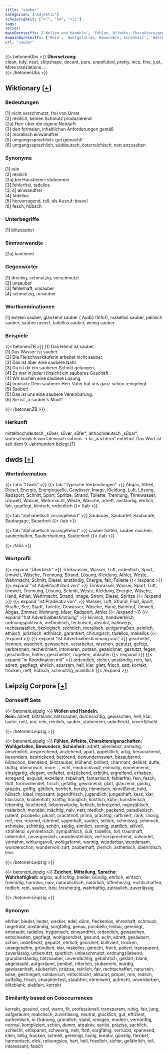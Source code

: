 ```yaml
---
title: "sauber"
kategorien: ["Adjektiv"]
schwierigkeit: ["k7", "h4", "r11"]
tags:
series:
mainDornseiffs: ['Wollen und Handeln', 'Fühlen, Affekte, Charaktereigenschaften', 'Zeichen, Mitteilung, Sprache']
domainDornseiffs: ['Rein', 'Wohlgefallen, Bewundern, Schönheit', 'Wahrhaftigkeit']
url: "sauber"
---
```


{{< betonenÜbs >}}
**Übersetzung:**  
clean, tidy, neat, shipshape, decent, pure, unpolluted, pretty, nice, fine, just, More translations...  
{{< /betonenÜbs >}}

## Wiktionary [[+](https://de.wiktionary.org/wiki/sauber)]

### Bedeutungen
[1] nicht verschmutzt, frei von Unrat  
[2] reinlich, keinen Schmutz produzierend  
[2a] Herr über die eigene Notdurft  
[3] den formalen, inhaltlichen Anforderungen gemäß  
[4] moralisch einwandfrei  
[5] umgangssprachlich: gut gemacht!  
[6] umgangssprachlich, süddeutsch, österreichisch: nett anzusehen  

### Synonyme
[1] rein  
[2] reinlich  
[2a] bei Haustieren: stubenrein  
[3] fehlerfrei, tadellos  
[3, 4] einwandfrei  
[4] tadellos  
[5] hervorragend, toll, als Ausruf: bravo!  
[6] fesch, hübsch  

### Unterbegriffe
[1] blitzsauber  

### Sinnverwandte
[2a] kontinent  

### Gegenwörter
[1] dreckig, schmutzig, verschmutzt  
[2] unsauber  
[3] fehlerhaft, unsauber  
[4] schmutzig, unsauber  

### Wortkombinationen
[1] extrem sauber, glänzend sauber ( Audio (Info)), makellos sauber, peinlich sauber, sauber rasiert, tadellos sauber, wenig sauber  

### Beispiele
{{< betonenZB >}}
[1] Das Hemd ist sauber.  
[1] Das Wasser ist sauber.  
[2] Die Fleischverkäuferin arbeitet nicht sauber.  
[3] Das ist aber eine saubere Naht.  
[3] Da ist dir ein sauberer Schnitt gelungen.  
[4] Es war in jeder Hinsicht ein sauberes Geschäft.  
[4] Wir suchen eine saubere Lösung.  
[4] ironisch: Dein sauberer Herr Vater hat uns ganz schön reingelegt.  
[5] Sauber!  
[5] Das ist uns eine saubere Vereinbarung.  
[6] Sie ist „a sauber's Madl“.  

{{< /betonenZB >}}
### Herkunft
mittelhochdeutsch „sūber, sūver, sūfer“, althochdeutsch „sūbar“, wahrscheinlich von lateinisch sōbrius → la „nüchtern“ entlehnt. Das Wort ist seit dem 9. Jahrhundert belegt.[1]  



## dwds [[+](https://www.dwds.de/wb/sauber)]

### Wortinformation
{{< tabs "Dwds" >}}
{{< tab "Typische Verbindungen" >}}
Abgas, Athlet, Diesel, Energie, Energiequelle, Gewässer, Image, Kleidung, Luft, Lösung, Radsport, Schnitt, Sport, Spritze, Strand, Toilette, Trennung, Trinkwasser, Umwelt, Wasser, Wehrmacht, Weste, Wäsche, adrett, anständig, ehrlich, fair, gepflegt, klinisch, ordentlich
{{< /tab >}}

{{< tab "alphabetisch vorangehend" >}}
Saubauer, Saubartel, Saubande, Saubagage, Sauarbeit
{{< /tab >}}

{{< tab "alphabetisch vorangehend" >}}
sauber halten, sauber machen, sauberhalten, Sauberhaltung, Sauberkeit
{{< /tab >}}

{{< /tabs >}}

### Wortprofil
{{< expand "Überblick" >}} Trinkwasser, Wasser, Luft, ordentlich, Sport, Umwelt, Wäsche, Trennung, Strand, Lösung, Kleidung, Athlet, Weste, Wehrmacht, Schnitt, Diesel, anständig, Energie, fair, Toilette {{< /expand >}}
{{< expand "ist Adjektivattribut von" >}} Trinkwasser, Wasser, Sport, Luft, Umwelt, Trennung, Lösung, Schnitt, Weste, Kleidung, Energie, Wäsche, Hand, Athlet, Wehrmacht, Strand, Image, Strom, Diesel, Spritze {{< /expand >}}
{{< expand "ist Prädikativ von" >}} Wasser, Luft, Strand, Fluß, Sport, Straße, See, Stadt, Toilette, Gewässer, Wäsche, Hand, Bahnhof, Umwelt, Abgas, Zimmer, Wohnung, Meer, Radsport, Athlet {{< /expand >}}
{{< expand "hat Adverbialbestimmung" >}} klinisch, handwerklich, ordnungspolitisch, methodisch, technisch, absolut, halbwegs, rechtsstaatlich, ökologisch, rechtlich, moralisch, einigermaßen, peinlich, ethisch, juristisch, ethnisch, garantiert, chirurgisch, tadellos, makellos {{< /expand >}}
{{< expand "ist Adverbialbestimmung von" >}} gearbeitet, trennen, waschen, gewaschen, verarbeitet, wischen, geputzt, gefegt, verbrennen, recherchiert, intonieren, putzen, gezeichnet, gestutzt, fegen, geschnitten, halten, gescheitelt, zugehen, ablaufen {{< /expand >}}
{{< expand "in Koordination mit" >}} ordentlich, sicher, anständig, rein, fair, adrett, gepflegt, ehrlich, sparsam, hell, klar, glatt, frisch, satt, korrekt, trocken, nett, hübsch, schmutzig, pünktlich {{< /expand >}}

## Leipzig Corpora [[+](https://corpora.uni-leipzig.de/en/res?word=sauber&corpusId=deu_newscrawl-public_2018)]

### Dornseiff Sets
{{< betonenLeipzig >}}
**Wollen und Handeln:**  
**Rein:** adrett, blitzblank, blitzsauber, durchsichtig, gewaschen, hell, klar, lauter, nett, pur, rein, reinlich, sauber, stubenrein, unbefleckt, unverfälscht  

{{< /betonenLeipzig >}}


{{< betonenLeipzig >}}
**Fühlen, Affekte, Charaktereigenschaften:**  
**Wohlgefallen, Bewundern, Schönheit:** adrett, allerliebst, anmutig, ansehnlich, ansprechend, anziehend, apart, appetitlich, artig, berauschend, besonders, bestrickend, betörend, bewundernswert, bezaubernd, bildschön, blendend, blitzsauber, blühend, brillant, charmant, delikat, dufte, duftig, dämonisch, more..., echt, eindrucksvoll, einmalig, einnehmend, einzigartig, elegant, entfaltet, entzückend, erblüht, ergreifend, erhaben, erregend, exquisit, exzellent, fabelhaft, fantastisch, fehlerfrei, fein, fesch, flott, formvollendet, frisch, gefällig, gewinnend, glatt, glänzend, goldig, graziös, griffig, göttlich, herrlich, herzig, himmlisch, hinreißend, hold, hübsch, ideal, imposant, jugendfrisch, jugendlich, jungenhaft, kess, klar, klassisch, knabenhaft, kräftig, königlich, köstlich, kühn, künstlerisch, lebendig, leuchtend, liebenswürdig, lieblich, liebreizend, majestätisch, malerisch, mondän, mächtig, naiv, nett, niedlich, packend, paradiesisch, patent, picobello, pikant, prachtvoll, prima, prächtig, raffiniert, rank, rassig, reif, rein, reizend, rührend, sagenhaft, sauber, schick, schmissig, schmuck, schnieke, schnittig, schön, seidig, sinnlich, sonnig, stattlich, stilvoll, strahlend, symmetrisch, sympathisch, süß, tadellos, toll, traumhaft, unberührt, unvergesslich, unwiderstehlich, viel versprechend, vollendet, vornehm, wirkungsvoll, wohlgeformt, wonnig, wunderbar, wundersam, wunderschön, wundervoll, zart, zauberhaft, zierlich, ästhetisch, überirdisch, less  

{{< /betonenLeipzig >}}


{{< betonenLeipzig >}}
**Zeichen, Mitteilung, Sprache:**  
**Wahrhaftigkeit:** arglos, aufrichtig, bieder, bündig, ehrlich, einfach, freimütig, harmlos, naiv, naturalistisch, natürlich, offenherzig, rechtschaffen, redlich, rein, sauber, treu, treuherzig, wahrhaftig, zutraulich, zuverlässig  

{{< /betonenLeipzig >}}

### Synonym
ehrbar, bieder, lauter, wacker, edel, dünn, fleckenlos, ehrenhaft, schmuck, ungetrübt, anständig, sorgfältig, genau, picobello, lesbar, gereinigt, entstaubt, tadellos, hygienisch, einwandfrei, ordentlich, gewaschen, entschieden, gepflegt, wohlgeordnet, gesund, echt, adrett, gesäubert, schön, unbefleckt, geputzt, ehrlich, geordnet, kultiviert, trocken, unangenehm, gründlich, klar, makellos, gerecht, frech, poliert, transparent, zuverlässig, unbenutzt, sportlich, unbeschmutzt, ordnungsliebend, grundanständig, blitzsauber, unverdächtig, gebührlich, geklärt, blank, abgestaubt, aufgeräumt, penibel, ritterlich, stubenrein, würdig, gewissenhaft, säuberlich, präzise, reinlich, fair, rechtschaffen, naturrein, böse, gestriegelt, solidarisch, entschlackt, akkurat, proper, rein, redlich, auffällig, frisch, charakterfest, staubfrei, ehrenwert, aufrecht, unverdorben, blitzblank, piekfein, korrekt


### Similarity based on Cooccurrences
korrekt, gesund, cool, warm, fit, professionell, transparent, ruhig, fair, jung, aufgeräumt, realistisch, zuverlässig, neutral, glücklich, gut, effizient, authentisch, in Ordnung, gründlich, stabil, reinigen, modern, vernünftig, normal, kompliziert, schön, dumm, attraktiv, seriös, präzise, sachlich, schlecht, entspannt, schwierig, nett, flott, sorgfältig, verrückt, spannend, klein, billig, trocken, schnell, gereinigt, lustig, kreativ, günstig, flexibel, harmonisch, dick, reibungslos, hart, hell, friedlich, sicher, gefährlich, toll, interessant, falsch

